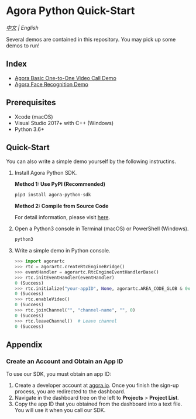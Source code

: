 # Agora Python Quick-Start

*[中文](Readme.zh.md) | English*

Several demos are contained in this repository. You may pick up some demos to run!



## Index

- [Agora Basic One-to-One Video Call Demo](https://github.com/AgoraIO-Community/Agora-Python-QuickStart/tree/master/basic_one_to_one_video)
- [Agora Face Recognition Demo](https://github.com/AgoraIO-Community/Agora-Python-QuickStart/tree/master/face_recognition)



## Prerequisites

- Xcode (macOS)
- Visual Studio 2017+ with C++ (Windows)
- Python 3.6+



## Quick-Start

You can also write a simple demo yourself by the following instructins.

1. Install Agora Python SDK.

   **Method 1: Use PyPI (Recommended)**

   ```bash
   pip3 install agora-python-sdk
   ```

   **Method 2: Compile from Source Code**

   For detail information, please visit [here](https://github.com/AgoraIO-Community/Agora-Python-SDK#method-2-compile-sdk).

2. Open a Python3 console in Terminal (macOS) or PowerShell (Windows).

   ```bash
   python3
   ```

3. Write a simple demo in Python console.

   ```python
   >>> import agorartc
   >>> rtc = agorartc.createRtcEngineBridge()
   >>> eventHandler = agorartc.RtcEngineEventHandlerBase()
   >>> rtc.initEventHandler(eventHandler)
   0 (Success)
   >>> rtc.initialize("your-appID", None, agorartc.AREA_CODE_GLOB & 0xFFFFFFFF)  # If you do not have an App ID, see Appendix (https://github.com/AgoraIO-Community/Agora-Python-SDK#appendix).
   0 (Success)
   >>> rtc.enableVideo()
   0 (Success)
   >>> rtc.joinChannel("", "channel-name", "", 0)
   0 (Success)
   >>> rtc.leaveChannel()  # Leave channel
   0 (Success)
   ```



## Appendix

### Create an Account and Obtain an App ID

To use our SDK, you must obtain an app ID: 

1. Create a developer account at [agora.io](https://dashboard.agora.io/signin/). Once you finish the sign-up process, you are redirected to the dashboard.
2. Navigate in the dashboard tree on the left to **Projects** > **Project List**.
3. Copy the app ID that you obtained from the dashboard into a text file. You will use it when you call our SDK.